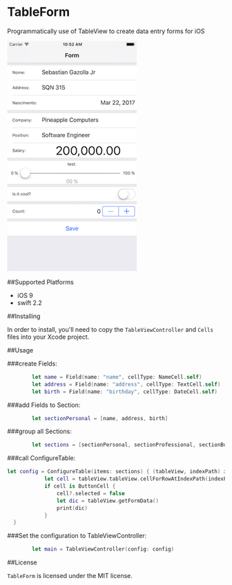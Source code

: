 # TableForm
Programmatically use of TableView to create data entry forms for iOS

![](https://github.com/gazolla/TableForm/raw/master/screenshot.png)

##Supported Platforms

- iOS 9
- swift 2.2

##Installing

In order to install, you'll need to copy the `TableViewController` and `Cells` files into your Xcode project. 

##Usage

###create Fields:

```swift
        let name = Field(name: "name", cellType: NameCell.self)
        let address = Field(name: "address", cellType: TextCell.self)
        let birth = Field(name: "birthday", cellType: DateCell.self)
```

###add Fields to Section:

```swift
        let sectionPersonal = [name, address, birth]
```

###group all Sections:

```swift
        let sections = [sectionPersonal, sectionProfessional, sectionButton]
```


###call ConfigureTable:

```swift
let config = ConfigureTable(items: sections) { (tableView, indexPath) in
            let cell = tableView.tableView.cellForRowAtIndexPath(indexPath)
            if cell is ButtonCell {
                cell?.selected = false
                let dic = tableView.getFormData()
                print(dic)
            }
  }
```

###Set the configuration to TableViewController:
```swift
        let main = TableViewController(config: config)
```

##License

`TableForm` is licensed under the MIT license.
